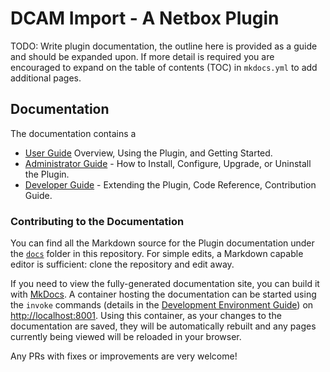 # DCAM Import - A Netbox Plugin

TODO: Write plugin documentation, the outline here is provided as a guide and should be expanded upon.  If more detail is required you are encouraged to expand on the table of contents (TOC) in `mkdocs.yml` to add additional pages.

## Documentation

The documentation contains a

- [User Guide](user/app_overview.md) Overview,  Using the Plugin, and Getting Started.
- [Administrator Guide](admin/install.md) - How to Install, Configure, Upgrade, or Uninstall the Plugin.
- [Developer Guide](dev/contributing.md) - Extending the Plugin, Code Reference, Contribution Guide.

### Contributing to the Documentation

You can find all the Markdown source for the Plugin documentation under the [`docs`](https://github.com/psmware-ltd/arch-decision-rec-app/tree/develop/docs) folder in this repository. For simple edits, a Markdown capable editor is sufficient: clone the repository and edit away.

If you need to view the fully-generated documentation site, you can build it with [MkDocs](https://www.mkdocs.org/). A container hosting the documentation can be started using the `invoke` commands (details in the [Development Environment Guide](dev/dev_environment/#docker-development-environment)) on [http://localhost:8001](http://localhost:8001). Using this container, as your changes to the documentation are saved, they will be automatically rebuilt and any pages currently being viewed will be reloaded in your browser.

Any PRs with fixes or improvements are very welcome!
